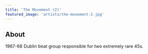 ```yaml
---
title: 'The Movement (2)'
featured_image: 'artists/the-movement-2.jpg'
---
```


## About

1967-68 Dublin beat group responsible for two extremely rare 45s.
